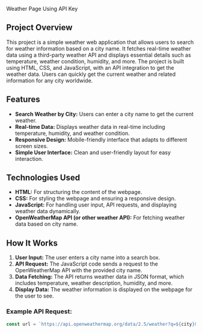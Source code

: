 Weather Page Using API Key

## Project Overview

This project is a simple weather web application that allows users to search for weather information based on a city name. It fetches real-time weather data using a third-party weather API and displays essential details such as temperature, weather condition, humidity, and more. The project is built using HTML, CSS, and JavaScript, with an API integration to get the weather data. Users can quickly get the current weather and related information for any city worldwide.

## Features

- **Search Weather by City:** Users can enter a city name to get the current weather.
- **Real-time Data:** Displays weather data in real-time including temperature, humidity, and weather condition.
- **Responsive Design:** Mobile-friendly interface that adapts to different screen sizes.
- **Simple User Interface:** Clean and user-friendly layout for easy interaction.

## Technologies Used

- **HTML:** For structuring the content of the webpage.
- **CSS:** For styling the webpage and ensuring a responsive design.
- **JavaScript:** For handling user input, API requests, and displaying weather data dynamically.
- **OpenWeatherMap API (or other weather API):** For fetching weather data based on city name.
  
## How It Works

1. **User Input:** The user enters a city name into a search box.
2. **API Request:** The JavaScript code sends a request to the OpenWeatherMap API with the provided city name.
3. **Data Fetching:** The API returns weather data in JSON format, which includes temperature, weather description, humidity, and more.
4. **Display Data:** The weather information is displayed on the webpage for the user to see.

### Example API Request:
```javascript
const url = `https://api.openweathermap.org/data/2.5/weather?q=${city}&appid=${apiKey}&units=metric`;
